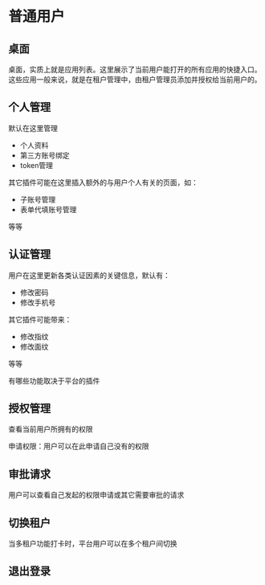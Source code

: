 # 普通用户

## 桌面

桌面，实质上就是应用列表。这里展示了当前用户能打开的所有应用的快捷入口。这些应用一般来说，就是在租户管理中，由租户管理员添加并授权给当前用户的。

## 个人管理

默认在这里管理

* 个人资料
* 第三方账号绑定
* token管理

其它插件可能在这里插入额外的与用户个人有关的页面，如：

* 子账号管理
* 表单代填账号管理

等等

## 认证管理

用户在这里更新各类认证因素的关键信息，默认有：

* 修改密码
* 修改手机号

其它插件可能带来：

* 修改指纹
* 修改面纹

等等

有哪些功能取决于平台的插件

## 授权管理

查看当前用户所拥有的权限

申请权限：用户可以在此申请自己没有的权限

## 审批请求

用户可以查看自己发起的权限申请或其它需要审批的请求

## 切换租户

当多租户功能打卡时，平台用户可以在多个租户间切换

## 退出登录

